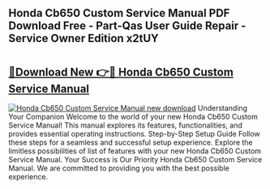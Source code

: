 ## Honda Cb650 Custom Service Manual PDF Download Free - Part-Qas User Guide Repair - Service Owner Edition x2tUY

# <h2><a href="http://bc47025.oget.top/?id=Honda+Cb650+Custom+Service+Manual">🔗Download New 👉🔴 Honda Cb650 Custom Service Manual</a></h2>

[![Honda Cb650 Custom Service Manual new download](https://i.imgur.com/5g1atiW.png)](http://bc47025.oget.top/?id=Honda+Cb650+Custom+Service+Manual)
Understanding Your Companion Welcome to the world of your new Honda Cb650 Custom Service Manual! This manual explores its features, functionalities, and provides essential operating instructions. Step-by-Step Setup Guide Follow these steps for a seamless and successful setup experience. Explore the limitless possibilities of list of features with your new Honda Cb650 Custom Service Manual. Your Success is Our Priority Honda Cb650 Custom Service Manual. We are committed to providing you with the best possible experience.
